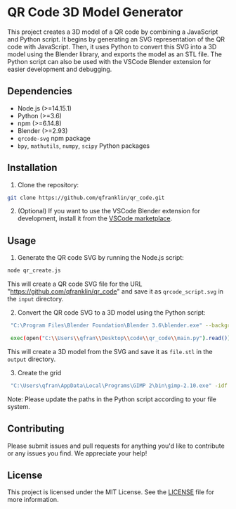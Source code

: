 # QR Code 3D Model Generator

This project creates a 3D model of a QR code by combining a JavaScript and Python script. It begins by generating an SVG representation of the QR code with JavaScript. Then, it uses Python to convert this SVG into a 3D model using the Blender library, and exports the model as an STL file. The Python script can also be used with the VSCode Blender extension for easier development and debugging.

## Dependencies

* Node.js (>=14.15.1)
* Python (>=3.6)
* npm (>=6.14.8)
* Blender (>=2.93)
* `qrcode-svg` npm package
* `bpy`, `mathutils`, `numpy`, `scipy` Python packages

## Installation

1. Clone the repository:

```bash
git clone https://github.com/qfranklin/qr_code.git
```

2. (Optional) If you want to use the VSCode Blender extension for development, install it from the [VSCode marketplace](https://marketplace.visualstudio.com/items?itemName=JacquesLucke.blender-development).

## Usage

1. Generate the QR code SVG by running the Node.js script:

```bash
node qr_create.js
```

This will create a QR code SVG file for the URL "https://github.com/qfranklin/qr_code" and save it as `qrcode_script.svg` in the `input` directory.

2. Convert the QR code SVG to a 3D model using the Python script:

```bash
 "C:\Program Files\Blender Foundation\Blender 3.6\blender.exe" --background --python main.py
```

```bash
 exec(open("C:\\Users\\qfran\\Desktop\\code\\qr_code\\main.py").read())
```

This will create a 3D model from the SVG and save it as `file.stl` in the `output` directory.

3. Create the grid

```bash
 "C:\Users\qfran\AppData\Local\Programs\GIMP 2\bin\gimp-2.10.exe" -idf -b "(create_grid.py RUN-NONINTERACTIVE)" -b "(gimp-quit 0)"
```

Note: Please update the paths in the Python script according to your file system.

## Contributing

Please submit issues and pull requests for anything you'd like to contribute or any issues you find. We appreciate your help!

## License

This project is licensed under the MIT License. See the [LICENSE](LICENSE) file for more information.